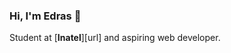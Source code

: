 ### Hi, I'm Edras 👋
Student at [**Inatel**][url] and aspiring web developer.


[ur]: https://inatel.br/
